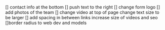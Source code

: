 
[\] contact info at the bottom
[\] push text to the right
[\] change form logo
[\] add photos of the team
[\] change video at top of page
change text size to be larger
[\] add spacing in between links
increase size of videos and seo 
[\]border radius to web dev and models